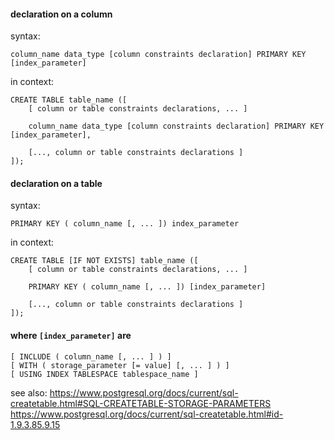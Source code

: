 #### declaration on a column
syntax:

    column_name data_type [column constraints declaration] PRIMARY KEY [index_parameter]

in context:

    CREATE TABLE table_name ([
        [ column or table constraints declarations, ... ]
        
        column_name data_type [column constraints declaration] PRIMARY KEY [index_parameter],
        
        [..., column or table constraints declarations ]
    ]);

#### declaration on a table
syntax:

    PRIMARY KEY ( column_name [, ... ]) index_parameter
    
in context:

    CREATE TABLE [IF NOT EXISTS] table_name ([
        [ column or table constraints declarations, ... ]
        
        PRIMARY KEY ( column_name [, ... ]) [index_parameter]
        
        [..., column or table constraints declarations ]
    ]);

#### where `[index_parameter]` are

    [ INCLUDE ( column_name [, ... ] ) ]
    [ WITH ( storage_parameter [= value] [, ... ] ) ]
    [ USING INDEX TABLESPACE tablespace_name ]

see also:
https://www.postgresql.org/docs/current/sql-createtable.html#SQL-CREATETABLE-STORAGE-PARAMETERS
https://www.postgresql.org/docs/current/sql-createtable.html#id-1.9.3.85.9.15

